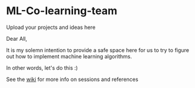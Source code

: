 
# ML-Co-learning-team
Upload your projects and ideas here

Dear All, 

It is my solemn intention to provide a safe space here for us to try to figure out how to implement machine learning algorithms. 

In other words, let's do this :) 

See the [wiki](https://github.com/evansimpson79/ML-Co-learning-team/wiki) for more info on sessions and references
